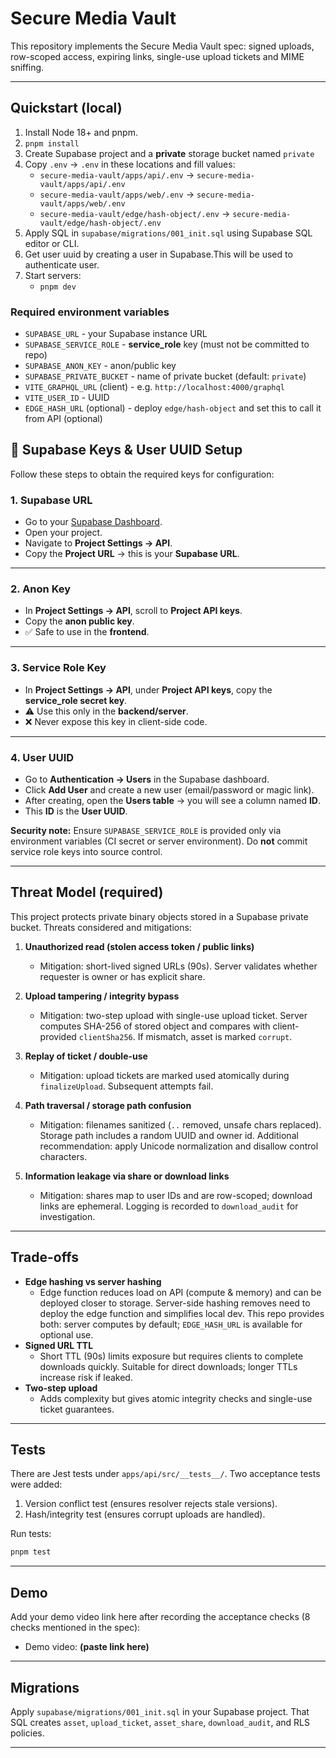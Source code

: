 # Secure Media Vault

This repository implements the Secure Media Vault spec: signed uploads, row-scoped access, expiring links, single-use upload tickets and MIME sniffing.

---

## Quickstart (local)

1. Install Node 18+ and pnpm.
2. `pnpm install`
3. Create Supabase project and a **private** storage bucket named `private`
4. Copy `.env` -> `.env` in these locations and fill values:
   - `secure-media-vault/apps/api/.env` -> `secure-media-vault/apps/api/.env`
   - `secure-media-vault/apps/web/.env` -> `secure-media-vault/apps/web/.env`
   - `secure-media-vault/edge/hash-object/.env` -> `secure-media-vault/edge/hash-object/.env`
5. Apply SQL in `supabase/migrations/001_init.sql` using Supabase SQL editor or CLI.
6. Get user uuid by creating a user in Supabase.This will be used to authenticate user.
6. Start servers:
   - `pnpm dev`

### Required environment variables
- `SUPABASE_URL` - your Supabase instance URL
- `SUPABASE_SERVICE_ROLE` - **service_role** key (must not be committed to repo)
- `SUPABASE_ANON_KEY` - anon/public key
- `SUPABASE_PRIVATE_BUCKET` - name of private bucket (default: `private`)
- `VITE_GRAPHQL_URL` (client) - e.g. `http://localhost:4000/graphql`
- `VITE_USER_ID` - UUID 
- `EDGE_HASH_URL` (optional) - deploy `edge/hash-object` and set this to call it from API (optional)

## 🔑 Supabase Keys & User UUID Setup  

Follow these steps to obtain the required keys for configuration:  

### 1. Supabase URL  
- Go to your [Supabase Dashboard](https://app.supabase.com/).  
- Open your project.  
- Navigate to **Project Settings → API**.  
- Copy the **Project URL** → this is your **Supabase URL**.  

---

### 2. Anon Key  
- In **Project Settings → API**, scroll to **Project API keys**.  
- Copy the **anon public key**.  
- ✅ Safe to use in the **frontend**.  

---

### 3. Service Role Key  
- In **Project Settings → API**, under **Project API keys**, copy the **service_role secret key**.  
- ⚠️ Use this only in the **backend/server**.  
- ❌ Never expose this key in client-side code.  

---

### 4. User UUID  
- Go to **Authentication → Users** in the Supabase dashboard.  
- Click **Add User** and create a new user (email/password or magic link).  
- After creating, open the **Users table** → you will see a column named **ID**.  
- This **ID** is the **User UUID**.  


**Security note:** Ensure `SUPABASE_SERVICE_ROLE` is provided only via environment variables (CI secret or server environment). Do **not** commit service role keys into source control.

---

## Threat Model (required)
This project protects private binary objects stored in a Supabase private bucket. Threats considered and mitigations:

1. **Unauthorized read (stolen access token / public links)**
   - Mitigation: short-lived signed URLs (90s). Server validates whether requester is owner or has explicit share.

2. **Upload tampering / integrity bypass**
   - Mitigation: two-step upload with single-use upload ticket. Server computes SHA-256 of stored object and compares with client-provided `clientSha256`. If mismatch, asset is marked `corrupt`.

3. **Replay of ticket / double-use**
   - Mitigation: upload tickets are marked used atomically during `finalizeUpload`. Subsequent attempts fail.

4. **Path traversal / storage path confusion**
   - Mitigation: filenames sanitized (`..` removed, unsafe chars replaced). Storage path includes a random UUID and owner id. Additional recommendation: apply Unicode normalization and disallow control characters.

5. **Information leakage via share or download links**
   - Mitigation: shares map to user IDs and are row-scoped; download links are ephemeral. Logging is recorded to `download_audit` for investigation.


---

## Trade-offs
- **Edge hashing vs server hashing**
  - Edge function reduces load on API (compute & memory) and can be deployed closer to storage. Server-side hashing removes need to deploy the edge function and simplifies local dev. This repo provides both: server computes by default; `EDGE_HASH_URL` is available for optional use.
- **Signed URL TTL**
  - Short TTL (90s) limits exposure but requires clients to complete downloads quickly. Suitable for direct downloads; longer TTLs increase risk if leaked.
- **Two-step upload**
  - Adds complexity but gives atomic integrity checks and single-use ticket guarantees.

---

## Tests
There are Jest tests under `apps/api/src/__tests__/`. Two acceptance tests were added:
1. Version conflict test (ensures resolver rejects stale versions).
2. Hash/integrity test (ensures corrupt uploads are handled).

Run tests:
```bash
pnpm test
```

---

## Demo
Add your demo video link here after recording the acceptance checks (8 checks mentioned in the spec):
- Demo video: **(paste link here)**

---

## Migrations
Apply `supabase/migrations/001_init.sql` in your Supabase project. That SQL creates `asset`, `upload_ticket`, `asset_share`, `download_audit`, and RLS policies.

---


